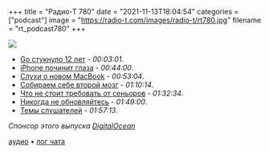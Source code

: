 +++
title = "Радио-Т 780"
date = "2021-11-13T18:04:54"
categories = ["podcast"]
image = "https://radio-t.com/images/radio-t/rt780.jpg"
filename = "rt_podcast780"
+++

![](https://radio-t.com/images/radio-t/rt780.jpg)

- [Go стукнуло 12 лет](https://go.dev/blog/12years) - *00:03:01*.
- [iPhone починит глаза](https://bgr.com/tech/this-new-iphone-face-id-feature-apples-testing-seems-like-science-fiction/) - *00:44:00*.
- [Слухи о новом MacBook](https://www.forbes.com/sites/ewanspence/2021/11/10/apple-macbook-design-m2-miniled-notch-specs-2022/) - *00:53:04*.
- [Собираем себе второй мозг](https://aseemthakar.com/how-to-build-a-second-brain-as-a-software-developer/) - *01:10:14*.
- [Что не стоит требовать от сеньоров](https://mikemcquaid.com/2021/11/08/stop-requiring-specific-technology-experience-for-senior-plus-engineers/) - *01:32:34*.
- [Никогда не обновляйтесь](https://blog.kronis.dev/articles/never-update-anything) - *01:49:00*.
- [Темы слушателей](https://radio-t.com/p/2021/11/09/prep-780/) - *01:57:13*.

*Спонсор этого выпуска [DigitalOcean](https://do.co/radiot)*


[аудио](https://cdn.radio-t.com/rt_podcast780.mp3) • [лог чата](https://chat.radio-t.com/logs/radio-t-780.html)
<audio src="https://cdn.radio-t.com/rt_podcast780.mp3" preload="none"></audio>
